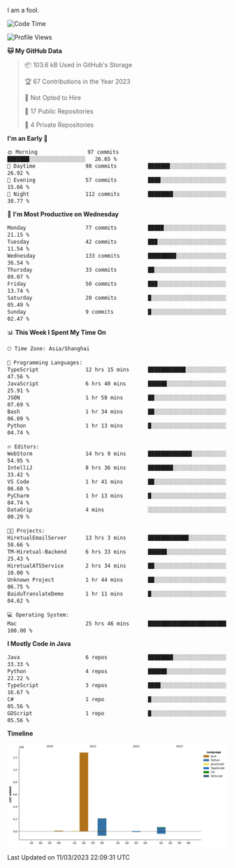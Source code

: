 I am a fool.

<!--START_SECTION:waka-->
![Code Time](http://img.shields.io/badge/Code%20Time-167%20hrs%2022%20mins-blue)

![Profile Views](http://img.shields.io/badge/Profile%20Views-31-blue)

**🐱 My GitHub Data** 

> 📦 103.6 kB Used in GitHub's Storage 
 > 
> 🏆 67 Contributions in the Year 2023
 > 
> 🚫 Not Opted to Hire
 > 
> 📜 17 Public Repositories 
 > 
> 🔑 4 Private Repositories 
 > 
**I'm an Early 🐤** 

```text
🌞 Morning                97 commits          ███████░░░░░░░░░░░░░░░░░░   26.65 % 
🌆 Daytime                98 commits          ███████░░░░░░░░░░░░░░░░░░   26.92 % 
🌃 Evening                57 commits          ████░░░░░░░░░░░░░░░░░░░░░   15.66 % 
🌙 Night                  112 commits         ████████░░░░░░░░░░░░░░░░░   30.77 % 
```
📅 **I'm Most Productive on Wednesday** 

```text
Monday                   77 commits          █████░░░░░░░░░░░░░░░░░░░░   21.15 % 
Tuesday                  42 commits          ███░░░░░░░░░░░░░░░░░░░░░░   11.54 % 
Wednesday                133 commits         █████████░░░░░░░░░░░░░░░░   36.54 % 
Thursday                 33 commits          ██░░░░░░░░░░░░░░░░░░░░░░░   09.07 % 
Friday                   50 commits          ███░░░░░░░░░░░░░░░░░░░░░░   13.74 % 
Saturday                 20 commits          █░░░░░░░░░░░░░░░░░░░░░░░░   05.49 % 
Sunday                   9 commits           █░░░░░░░░░░░░░░░░░░░░░░░░   02.47 % 
```


📊 **This Week I Spent My Time On** 

```text
🕑︎ Time Zone: Asia/Shanghai

💬 Programming Languages: 
TypeScript               12 hrs 15 mins      ████████████░░░░░░░░░░░░░   47.56 % 
JavaScript               6 hrs 40 mins       ██████░░░░░░░░░░░░░░░░░░░   25.91 % 
JSON                     1 hr 58 mins        ██░░░░░░░░░░░░░░░░░░░░░░░   07.69 % 
Bash                     1 hr 34 mins        ██░░░░░░░░░░░░░░░░░░░░░░░   06.09 % 
Python                   1 hr 13 mins        █░░░░░░░░░░░░░░░░░░░░░░░░   04.74 % 

🔥 Editors: 
WebStorm                 14 hrs 9 mins       ██████████████░░░░░░░░░░░   54.95 % 
IntelliJ                 8 hrs 36 mins       ████████░░░░░░░░░░░░░░░░░   33.42 % 
VS Code                  1 hr 41 mins        ██░░░░░░░░░░░░░░░░░░░░░░░   06.60 % 
PyCharm                  1 hr 13 mins        █░░░░░░░░░░░░░░░░░░░░░░░░   04.74 % 
DataGrip                 4 mins              ░░░░░░░░░░░░░░░░░░░░░░░░░   00.29 % 

🐱‍💻 Projects: 
HiretualEmailServer      13 hrs 3 mins       █████████████░░░░░░░░░░░░   50.66 % 
TM-Hiretual-Backend      6 hrs 33 mins       ██████░░░░░░░░░░░░░░░░░░░   25.43 % 
HiretualATSService       2 hrs 34 mins       ██░░░░░░░░░░░░░░░░░░░░░░░   10.00 % 
Unknown Project          1 hr 44 mins        ██░░░░░░░░░░░░░░░░░░░░░░░   06.75 % 
BaiduTranslateDemo       1 hr 11 mins        █░░░░░░░░░░░░░░░░░░░░░░░░   04.62 % 

💻 Operating System: 
Mac                      25 hrs 46 mins      █████████████████████████   100.00 % 
```

**I Mostly Code in Java** 

```text
Java                     6 repos             ████████░░░░░░░░░░░░░░░░░   33.33 % 
Python                   4 repos             ██████░░░░░░░░░░░░░░░░░░░   22.22 % 
TypeScript               3 repos             ████░░░░░░░░░░░░░░░░░░░░░   16.67 % 
C#                       1 repo              █░░░░░░░░░░░░░░░░░░░░░░░░   05.56 % 
GDScript                 1 repo              █░░░░░░░░░░░░░░░░░░░░░░░░   05.56 % 
```



**Timeline**

![Lines of Code chart](https://raw.githubusercontent.com/VeejaLiu/VeejaLiu/master/assets/bar_graph.png)


 Last Updated on 11/03/2023 22:09:31 UTC
<!--END_SECTION:waka-->
